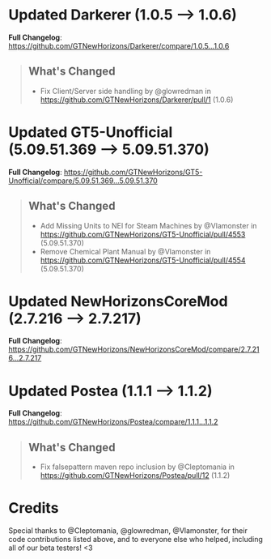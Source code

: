 # Updated Darkerer (1.0.5 -->  1.0.6)
**Full Changelog**: https://github.com/GTNewHorizons/Darkerer/compare/1.0.5...1.0.6
>## What's Changed
> * Fix Client/Server side handling by @glowredman in https://github.com/GTNewHorizons/Darkerer/pull/1 (1.0.6)
>

# Updated GT5-Unofficial (5.09.51.369 -->  5.09.51.370)
**Full Changelog**: https://github.com/GTNewHorizons/GT5-Unofficial/compare/5.09.51.369...5.09.51.370
>## What's Changed
> * Add Missing Units to NEI for Steam Machines by @Vlamonster in https://github.com/GTNewHorizons/GT5-Unofficial/pull/4553 (5.09.51.370)
> * Remove Chemical Plant Manual by @Vlamonster in https://github.com/GTNewHorizons/GT5-Unofficial/pull/4554 (5.09.51.370)
>

# Updated NewHorizonsCoreMod (2.7.216 -->  2.7.217)
**Full Changelog**: https://github.com/GTNewHorizons/NewHorizonsCoreMod/compare/2.7.216...2.7.217

# Updated Postea (1.1.1 -->  1.1.2)
**Full Changelog**: https://github.com/GTNewHorizons/Postea/compare/1.1.1...1.1.2
>## What's Changed
> * Fix falsepattern maven repo inclusion by @Cleptomania in https://github.com/GTNewHorizons/Postea/pull/12 (1.1.2)
>

# Credits
Special thanks to @Cleptomania, @glowredman, @Vlamonster, for their code contributions listed above, and to everyone else who helped, including all of our beta testers! <3